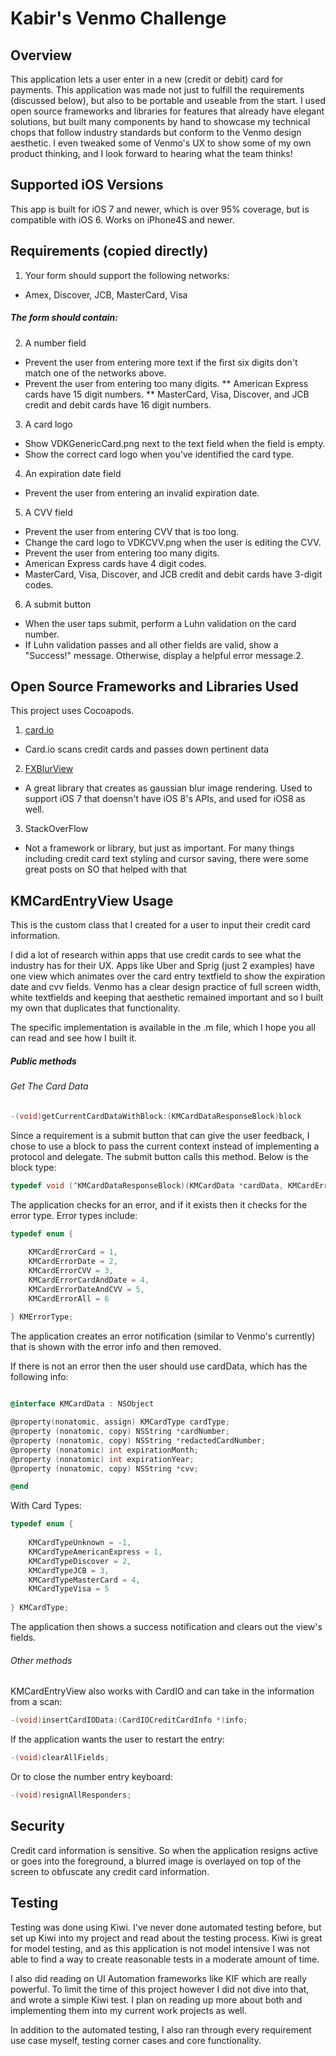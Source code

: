 Kabir's Venmo Challenge
========================



Overview
--------

This application lets a user enter in a new (credit or debit) card for payments.  This application was made not just to fulfill the requirements (discussed below), but also to be portable and useable from the start.  I used open source frameworks and libraries for features that already have elegant solutions, but built many components by hand to showcase my technical chops that follow industry standards but conform to the Venmo design aesthetic.  I even tweaked some of Venmo's UX to show some of my own product thinking, and I look forward to hearing what the team thinks!


Supported iOS Versions
---------

This app is built for iOS 7 and newer, which is over 95% coverage, but is compatible with iOS 6.  Works on iPhone4S and newer.

Requirements (copied directly)
---------

1. Your form should support the following networks:
 * Amex, Discover, JCB, MasterCard, Visa

##### The form should contain:
2. A number field
 * Prevent the user from entering more text if the first six digits don't match one of the networks above.
 * Prevent the user from entering too many digits.
  ** American Express cards have 15 digit numbers.
  ** MasterCard, Visa, Discover, and JCB credit and debit cards have 16 digit numbers.
3. A card logo
 * Show VDKGenericCard.png next to the text field when the field is empty.
 * Show the correct card logo when you've identified the card type.
4. An expiration date field
 * Prevent the user from entering an invalid expiration date.
5. A CVV field
 * Prevent the user from entering CVV that is too long.
 * Change the card logo to VDKCVV.png when the user is editing the CVV.
 * Prevent the user from entering too many digits.
  * American Express cards have 4 digit codes.
  * MasterCard, Visa, Discover, and JCB credit and debit cards have 3-digit codes.
6. A submit button
 * When the user taps submit, perform a Luhn validation on the card number.
 * If Luhn validation passes and all other fields are valid, show a "Success!" message. Otherwise, display a helpful error message.2. 



Open Source Frameworks and Libraries Used
---------------

This project uses Cocoapods.

1. [card.io](https://github.com/card-io/card.io-iOS-SDK)
 * Card.io scans credit cards and passes down pertinent data
2. [FXBlurView](https://github.com/nicklockwood/FXBlurView)
 * A great library that creates as gaussian blur image rendering.  Used to support iOS 7 that doensn't have iOS 8's APIs, and used for iOS8 as well.
3. StackOverFlow
 * Not a framework or library, but just as important.  For many things including credit card text styling and cursor saving, there were some great posts on SO that helped with that


KMCardEntryView Usage
----------------

This is the custom class that I created for a user to input their credit card information.

I did a lot of research within apps that use credit cards to see what the industry has for their UX.  Apps like Uber and Sprig (just 2 examples) have one view which animates over the card entry textfield to show the expiration date and cvv fields.  Venmo has a clear design practice of full screen width, white textfields and keeping that aesthetic remained important and so I built my own that duplicates that functionality.

The specific implementation is available in the .m file, which I hope you all can read and see how I built it.  


##### Public methods


###### Get The Card Data

```objective-c
-(void)getCurrentCardDataWithBlock:(KMCardDataResponseBlock)block
```

Since a requirement is a submit button that can give the user feedback, I chose to use a block to pass the current context instead of implementing a protocol and delegate.  The submit button calls this method.  Below is the block type:

```objective-c
typedef void (^KMCardDataResponseBlock)(KMCardData *cardData, KMCardError *error);
```


The application checks for an error, and if it exists then it checks for the error type.  Error types include:
```objective-c
typedef enum {
    
    KMCardErrorCard = 1,
    KMCardErrorDate = 2,
    KMCardErrorCVV = 3,
    KMCardErrorCardAndDate = 4,
    KMCardErrorDateAndCVV = 5,
    KMCardErrorAll = 6
    
} KMErrorType;
```

The application creates an error notification (similar to Venmo's currently) that is shown with the error info and then removed.


If there is not an error then the user should use cardData, which has the following info:
```objective-c

@interface KMCardData : NSObject

@property(nonatomic, assign) KMCardType cardType;
@property (nonatomic, copy) NSString *cardNumber;
@property (nonatomic, copy) NSString *redactedCardNumber;
@property (nonatomic) int expirationMonth;
@property (nonatomic) int expirationYear;
@property (nonatomic, copy) NSString *cvv;

@end
```

With Card Types:
```objective-c
typedef enum {
    
    KMCardTypeUnknown = -1,
    KMCardTypeAmericanExpress = 1,
    KMCardTypeDiscover = 2,
    KMCardTypeJCB = 3,
    KMCardTypeMasterCard = 4,
    KMCardTypeVisa = 5
    
} KMCardType;
```

The application then shows a success notification and clears out the view's fields.



###### Other methods

KMCardEntryView also works with CardIO and can take in the information from a scan:

```objective-c
-(void)insertCardIOData:(CardIOCreditCardInfo *)info;
```

If the application wants the user to restart the entry:

```objective-c
-(void)clearAllFields;
```

Or to close the number entry keyboard:

```objective-c
-(void)resignAllResponders;
```



Security
----------------

Credit card information is sensitive.  So when the application resigns active or goes into the foreground, a blurred image is overlayed on top of the screen to obfuscate any credit card information.


Testing
---------

Testing was done using Kiwi.  I've never done automated testing before, but set up Kiwi into my project and read about the testing process.  Kiwi is great for model testing, and as this application is not model intensive I was not able to find a way to create reasonable tests in a moderate amount of time.

I also did reading on UI Automation frameworks like KIF which are really powerful.  To limit the time of this project however I did not dive into that, and wrote a simple Kiwi test.  I plan on reading up more about both and implementing them into my current work projects as well.

In addition to the automated testing, I also ran through every requirement use case myself, testing corner cases and core functionality.






